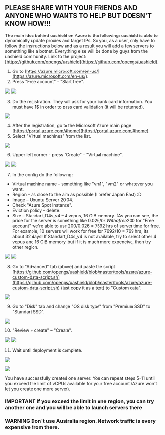 ## PLEASE SHARE WITH YOUR FRIENDS AND ANYONE WHO WANTS TO HELP BUT DOESN'T KNOW HOW!!!

 The main idea behind uashield on Azure is the following: uashield is able to dynamically update proxies and target IPs. So you, as a user, only have to follow the instructions below and as a result you will add a few servers to something like a botnet. Everything else will be done by guys from the uashield community.
 Link to the project: [https://github.com/opengs/uashield](https://github.com/opengs/uashield).

1. Go to [https://azure.microsoft.com/en-us/](https://azure.microsoft.com/en-us/).
2. Press &quot;Free account&quot; - &quot;Start free&quot;.

![](https://github.com/opengs/uashield/blob/master/tools/azure/images/1.jpg)
![](https://github.com/opengs/uashield/blob/master/tools/azure/images/2.jpg)

3. Do the registration. They will ask for your bank card information. You must have 1$ in order to pass card validation (it will be returned).

 ![](https://github.com/opengs/uashield/blob/master/tools/azure/images/3.jpg)

4. After the registration, go to the Microsoft Azure main page [https://portal.azure.com/#home](https://portal.azure.com/#home)
5. Select &quot;Virtual machines&quot; from the list.

 ![](https://github.com/opengs/uashield/blob/master/tools/azure/images/4.jpg)

6. Upper left corner - press &quot;Create&quot; - &quot;Virtual machine&quot;.

 ![](https://github.com/opengs/uashield/blob/master/tools/azure/images/5.jpg)
 ![](https://github.com/opengs/uashield/blob/master/tools/azure/images/6.jpg)

7. In the config do the following:
* Virtual machine name – something like &quot;vm1&quot;, &quot;vm2&quot; or whatever you want.
* Region – as close to the aim as possible (I prefer Japan East) :D
* Image – Ubuntu Server 20.04.
* Check &quot;Azure Spot Instance&quot;.
* Eviction policy – delete.
* Size – Standart\_D4s\_v4 – 4 vcpus, 16 GiB memory. (As you can see, the price for the server is something like 0.026$/hr. With a free 200$ for &quot;Free account&quot; we&#39;re able to use 200/0.026 = 7692 hrs of server time for free. For example, 10 servers will work for free for 7692/10 = 769 hrs, its about 32 days! If Standart\_D4s\_v4 is not available, try to select other 4 vcpus and 16 GiB memory, but if it is much more expencive, then try other region.

 ![](https://github.com/opengs/uashield/blob/master/tools/azure/images/7.jpg)
 ![](https://github.com/opengs/uashield/blob/master/tools/azure/images/8.jpg)

8. Go to &quot;Advanced&quot; tab (above) and paste the script [https://github.com/opengs/uashield/blob/master/tools/azure/azure-custom-data-script.sh](https://github.com/opengs/uashield/blob/master/tools/azure/azure-custom-data-script.sh) (just copy it as a text) to &quot;Custom data&quot;.

 ![](https://github.com/opengs/uashield/blob/master/tools/azure/images/9.jpg)

9. Go to &quot;Disk&quot; tab and change &quot;OS disk type&quot; from &quot;Premium SSD&quot; to &quot;Standart SSD&quot;.

![](https://github.com/opengs/uashield/blob/master/tools/azure/images/10.jpg)

10. &quot;Review + create&quot; – &quot;Create&quot;.

 ![](https://github.com/opengs/uashield/blob/master/tools/azure/images/11.jpg)
 ![](https://github.com/opengs/uashield/blob/master/tools/azure/images/12.jpg)

11. Wait until deployment is complete.

![](https://github.com/opengs/uashield/blob/master/tools/azure/images/13.jpg)

![](https://github.com/opengs/uashield/blob/master/tools/azure/images/14.jpg)

You have successfully created one server. You can repeat steps 5-11 until you exceed the limit of vCPUs available for your free account (Azure won&#39;t let you create one more server).

### IMPORTANT If you exceed the limit in one region, you can try another one and you will be able to launch servers there
### WARNING Don`t use Australia region. Network traffic is every expensive from there. 
